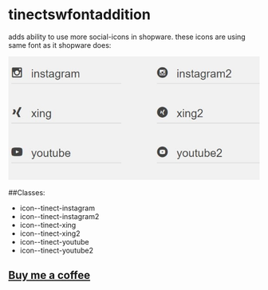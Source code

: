 # tinectswfontaddition
adds ability to use more social-icons in shopware. these icons are using same font as it shopware does:

![icons](icons.JPG)

##Classes:
- icon--tinect-instagram
- icon--tinect-instagram2
- icon--tinect-xing
- icon--tinect-xing2
- icon--tinect-youtube
- icon--tinect-youtube2

## [Buy me a coffee](https://www.paypal.me/tinect/)